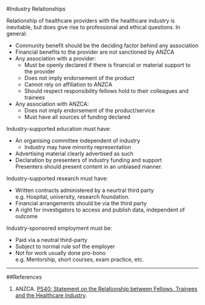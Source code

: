 #Industry Relationships

Relationship of healthcare providers with the healthcare industry is inevitable, but does give rise to professional and ethical questions. In general:
* Community benefit should be the deciding factor behind any association
* Financial benefits to the provider are not sanctioned by ANZCA
* Any association with a provider:
	* Must be openly declared if there is financial or material support to the provider
	* Does not imply endorsement of the product
	* Cannot rely on affiliation to ANZCA
	* Should respect responsibility fellows hold to their colleagues and trainees
* Any association with ANZCA:
	* Does not imply endorsement of the product/service
	* Must have all sources of funding declared


Industry-supported education must have:
* An organising committee independent of industry
	* Industry may have minority representation
* Advertising material clearly advertised as such
* Declaration by presenters of industry funding and support  
Presenters should present content in an unbiased manner.


Industry-supported research must have:
* Written contracts administered by a neurtral third party  
e.g. Hospital, university, research foundation.
* Financial arrangements should be via the third party
* A right for investigators to access and publish data, independent of outcome


Industry-sponsored employment must be:
* Paid via a neutral third-party
* Subject to normal rule sof the employer
* Not for work usually done pro-bono  
e.g. Mentorship, short courses, exam practice, etc.

---

##References
1. ANZCA. [PS40: Statement on the Relationship between Fellows, Trainees and the Healthcare Industry](http://www.anzca.edu.au/Documents/ps40-2012-statement-on-the-relationship-between-fe.pdf).